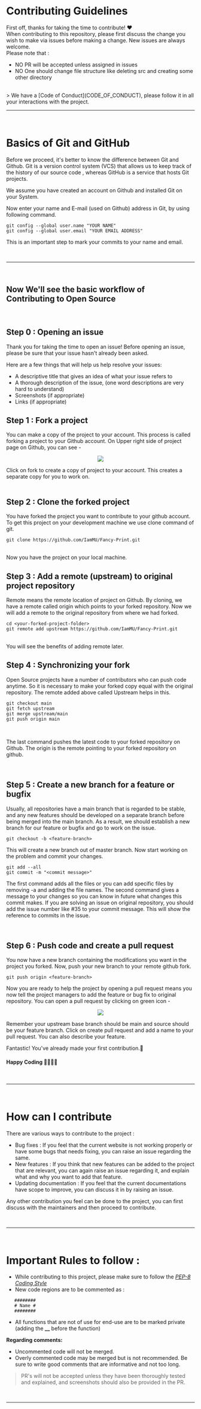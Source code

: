# Contributing Guidelines

First off, thanks for taking the time to contribute! ❤️ </br>
When contributing to this repository, please first discuss the change you wish to make via issues before making a change. New issues are always welcome.
</br>
Please note that :
</br>
- NO PR will be accepted unless assigned in issues
- NO One should change file structure like deleting src and creating some other directory
</br>
> We have a [Code of Conduct](CODE_OF_CONDUCT), please follow it in all your interactions with the project.

<br>

* * * * *

<br>

# Basics of Git and GitHub

Before we proceed, it's better to know the difference between Git and Github. Git is a version control system (VCS) that allows us to keep track of the history of our source code , whereas GitHub is a service that hosts Git projects. 

We assume you have created an account on Github and installed Git on your System.

Now enter your name and E-mail (used on Github) address in Git, by using following command.

```
git config --global user.name "YOUR NAME"
git config --global user.email "YOUR EMAIL ADDRESS"
```
This is an important step to mark your commits to your name and email.

<br>

* * * * *

<br>

## Now We'll see the basic workflow of Contributing to Open Source
<br />

## Step 0 : Opening an issue

Thank you for taking the time to open an issue!
Before opening an issue, please be sure that your issue hasn't already been asked.

Here are a few things that will help us help resolve your issues:

- A descriptive title that gives an idea of what your issue refers to
- A thorough description of the issue, (one word descriptions are very hard to understand)
- Screenshots (if appropriate)
- Links (if appropriate)

## Step 1 : Fork a project

You can make a copy of the project to your account. This process is called forking a project to your Github account. On Upper right side of project page on Github, you can see -

<p align="center">  <img  src="https://i.imgur.com/P0n6f97.png">  </p>
Click on fork to create a copy of project to your account. This creates a separate copy for you to work on.

<br />

<br />

## Step 2 : Clone the forked project

You have forked the project you want to contribute to your github account. To get this project on your development machine we use clone command of git.

```
git clone https://github.com/IamMU/Fancy-Print.git
``` 
<br/>
Now you have the project on your local machine.

<br />

## Step 3 : Add a remote (upstream) to original project repository

Remote means the remote location of project on Github. By cloning, we have a remote called origin which points to your forked repository. Now we will add a remote to the original repository from where we had forked.

```
cd <your-forked-project-folder>
git remote add upstream https://github.com/IamMU/Fancy-Print.git
``` 
<br/>
You will see the benefits of adding remote later.

<br />

## Step 4 : Synchronizing your fork

Open Source projects have a number of contributors who can push code anytime. So it is necessary to make your forked copy equal with the original repository. The remote added above called Upstream helps in this.

```
git checkout main
git fetch upstream
git merge upstream/main
git push origin main 
``` 
<br/>

The last command pushes the latest code to your forked repository on Github. The origin is the remote pointing to your forked repository on github.

<br />

## Step 5 : Create a new branch for a feature or bugfix

Usually, all repositories have a main branch that is regarded to be stable, and any new features should be developed on a separate branch before being merged into the main branch. As a result, we should establish a new branch for our feature or bugfix and go to work on the issue. 

```
git checkout -b <feature-branch>
```

This will create a new branch out of master branch. Now start working on the problem and commit your changes.

```
git add --all
git commit -m "<commit message>"
```
The first command adds all the files or you can add specific files by removing -a and adding the file names. The second command gives a message to your changes so you can know in future what changes this commit makes. If you are solving an issue on original repository, you should add the issue number like #35 to your commit message. This will show the reference to commits in the issue.

<br />

## Step 6 : Push code and create a pull request

You now have a new branch containing the modifications you want in the project you forked. Now, push your new branch to your remote github fork. 

```
git push origin <feature-branch>
```
Now you are ready to help the project by opening a pull request means you now tell the project managers to add the feature or bug fix to original repository. You can open a pull request by clicking on green icon -

<p align="center">  <img  src="https://i.imgur.com/aGaqAD5.png">  </p>

Remember your upstream base branch should be main and source should be your feature branch. Click on create pull request and add a name to your pull request. You can also describe your feature.

Fantastic! You've already made your first contribution.🥳

#### Happy Coding 👩‍💻👩‍💻

<br>

* * * * *

<br>

# How can I contribute

There are various ways to contribute to the project : 
- Bug fixes : If you feel that the current website is not working properly or have some bugs that needs fixing, you can raise an issue regarding the same. 
- New features : If you think that new features can be added to the project that are relevant, you can again raise an issue regarding it, and explain what and why you want to add that feature. 
- Updating documentation : If you feel that the current documentations have scope to improve, you can discuss it in by raising an issue.

Any other contribution you feel can be done to the project, you can first discuss with the maintainers and then proceed to contribute.

<br>

* * * * *

<br>

# Important Rules to follow :

- While contributing to this project, please make sure to follow the [*PEP-8 Coding Style*](https://www.geeksforgeeks.org/pep-8-coding-style-guide-python/)
- New code regions are to be commented as : 
```
   ########
   # Name #
   ########
```
- All functions that are not of use for end-use are to be marked private (adding the **__** before the function)

**Regarding comments:**
- Uncommented code will not be merged.
- Overly commented code may be merged but is not recommended.
Be sure to write good comments that are informative and not too long.

> PR's will not be accepted unless they have been thoroughly tested and explained, and screenshots should also be provided in the PR.

<br>

* * * * *

<br>
